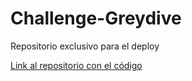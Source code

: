 # Challenge-Greydive

<p>Repositorio exclusivo para el deploy</p>
<a href="https://github.com/JosemaCeballos/Challenge-Greydive-Code">Link al repositorio con el código</a>
